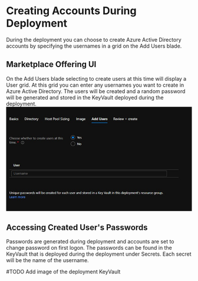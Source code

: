 # Creating Accounts During Deployment

During the deployment you can choose to create Azure Active Directory accounts by specifying the usernames in a grid on the Add Users blade.

## Marketplace Offering UI

On the Add Users blade selecting to create users at this time will display a User grid. At this grid you can enter any usernames you want to create in Azure Active Directory. The users will be created and a random password will be generated and stored in the KeyVault deployed during the deployment.
![Create Users blade](../images/AddUsersBlade.jpg)

## Accessing Created User's Passwords

Passwords are generated during deployment and accounts are set to change password on first logon. The passwords can be found in the KeyVault that is deployed during the deployment under Secrets. Each secret will be the name of the username.

#TODO Add image of the deployment KeyVault